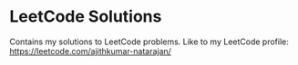 # LeetCode Solutions
Contains my solutions to LeetCode problems. Like to my LeetCode profile: https://leetcode.com/ajithkumar-natarajan/
